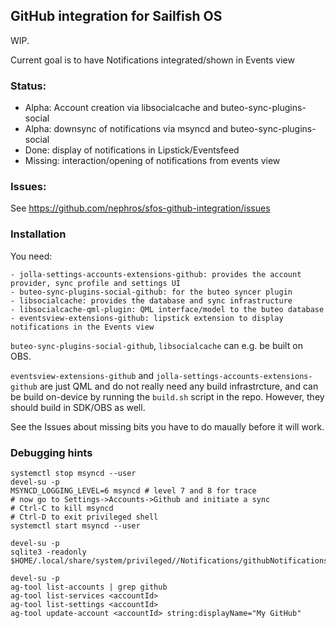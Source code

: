 ## GitHub integration for Sailfish OS

WIP.

Current goal is to have Notifications integrated/shown in Events view

### Status:

 - Alpha: Account creation via libsocialcache and buteo-sync-plugins-social
 - Alpha: downsync of notifications via msyncd and buteo-sync-plugins-social
 - Done: display of notifications in Lipstick/Eventsfeed
 - Missing: interaction/opening of notifications from events view

### Issues:

See https://github.com/nephros/sfos-github-integration/issues

### Installation

You need:

	- jolla-settings-accounts-extensions-github: provides the account provider, sync profile and settings UI
	- buteo-sync-plugins-social-github: for the buteo syncer plugin
	- libsocialcache: provides the database and sync infrastructure
	- libsocialcache-qml-plugin: QML interface/model to the buteo database
	- eventsview-extensions-github: lipstick extension to display notifications in the Events view

`buteo-sync-plugins-social-github`, `libsocialcache` can e.g. be built on OBS.

`eventsview-extensions-github` and `jolla-settings-accounts-extensions-github`
are just QML and do not really need any build infrastrcture, and can be build
on-device by running the `build.sh` script in the repo. However, they should
build in SDK/OBS as well.

See the Issues about missing bits you have to do maually before it will work.

### Debugging hints

```
systemctl stop msyncd --user
devel-su -p
MSYNCD_LOGGING_LEVEL=6 msyncd # level 7 and 8 for trace
# now go to Settings->Accounts->Github and initiate a sync
# Ctrl-C to kill msyncd
# Ctrl-D to exit privileged shell
systemctl start msyncd --user
```

```
devel-su -p
sqlite3 -readonly $HOME/.local/share/system/privileged//Notifications/githubNotifications.db
```

```
devel-su -p
ag-tool list-accounts | grep github
ag-tool list-services <accountId>
ag-tool list-settings <accountId>
ag-tool update-account <accountId> string:displayName="My GitHub"
```

